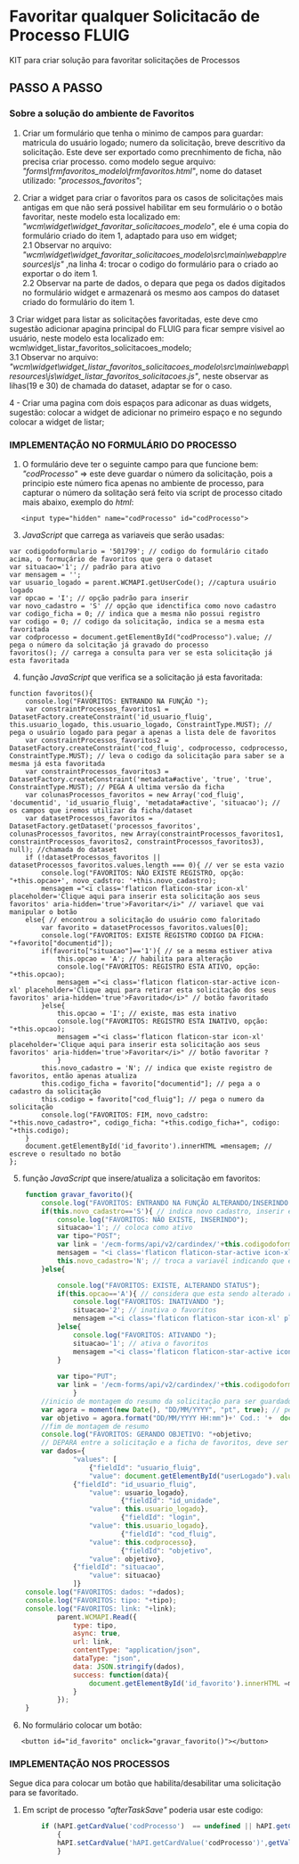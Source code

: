 # Favoritar qualquer Solicitacão de Processo FLUIG

KIT para criar solução para favoritar solicitações de Processos
<br>
## PASSO A PASSO
### Sobre a solução do ambiente de Favoritos
1. Criar um formulário que tenha o minimo de campos para guardar: matricula do usuário logado; numero da solicitação, breve descritivo da solicitação. Este deve ser exportado como precnhimento de ficha, não precisa criar processo.
como modelo segue arquivo: _"forms\frmfavoritos_modelo\frmfavoritos.html"_, nome do dataset utilizado: _"processos_favoritos"_;<br>

2. Criar a widget para criar o favoritos para os casos de solicitações mais antigas em que não será possivel habilitar em seu formulário o o botão favoritar, neste modelo esta localizado em: _"wcm\widget\widget_favoritar_solicitacoes_modelo"_, ele é uma copia do formulário criado do item 1, adaptado para uso em widget;<br>
  2.1 Observar no arquivo: _"wcm\widget\widget_favoritar_solicitacoes_modelo\src\main\webapp\resources\js"_ ,na linha 4: trocar o codigo do formulário para o criado ao exportar o do item 1.<br>
  2.2 Observar na parte de dados, o depara que pega os dados digitados no formulário widget e armazenará os mesmo aos campos do dataset criado do formulário do item 1.<br>

3 Criar widget para listar as solicitações favoritadas, este deve cmo sugestão adicionar  apagina principal do FLUIG para ficar sempre visivel ao usuário, neste modelo esta localizado em: wcm\widget_listar_favoritos_solicitacoes_modelo;<br>
  3.1 Observar no arquivo: _"wcm\widget\widget_listar_favoritos_solicitacoes_modelo\src\main\webapp\resources\js\widget_listar_favoritos_solicitacoes.js"_, neste observar as lihas(19 e 30) de chamada do dataset, adaptar se for o caso.<br>

4 - Criar uma pagina com dois espaços para adiconar as duas widgets, sugestão: colocar a widget de adicionar no primeiro espaço e no segundo colocar a widget de listar;<br>


### IMPLEMENTAÇÃO NO FORMULÁRIO DO PROCESSO
1. O formulário deve ter o seguinte campo para que funcione bem: _"codProcesso"_  => este deve guardar o número da solicitação, pois a principio este número fica apenas no ambiente de processo, para capturar o número da solitação será feito via script de processo citado mais abaixo, exemplo do _html_:
~~~
   <input type="hidden" name="codProcesso" id="codProcesso">
~~~
3. _JavaScript_ que carrega as variaveis que serão usadas:
 ~~~
var codigodoformulario = '501799'; // codigo do formulário citado acima, o formuçário de favoritos que gera o dataset
var situacao='1'; // padrão para ativo
var mensagem = '';
var usuario_logado = parent.WCMAPI.getUserCode(); //captura usuário logado
var opcao = 'I'; // opção padrão para inserir
var novo_cadastro = 'S' // opção que idenctifica como novo cadastro
var codigo_ficha = 0; // indica que a mesma não possui registro
var codigo = 0; // codigo da solicitação, indica se a mesma esta favoritada
var codprocesso = document.getElementById("codProcesso").value; // pega o número da solcitação já gravado do processo
favoritos(); // carrega a consulta para ver se esta solicitação já esta favoritada
~~~
4. função _JavaScript_ que verifica se a solicitação já esta favoritada:
~~~
function favoritos(){
	console.log("FAVORITOS: ENTRANDO NA FUNÇÃO ");
	var constraintProcessos_favoritos1 = DatasetFactory.createConstraint('id_usuario_fluig', this.usuario_logado, this.usuario_logado, ConstraintType.MUST); // pega o usuário logado para pegar a apenas a lista dele de favoritos
	var constraintProcessos_favoritos2 = DatasetFactory.createConstraint('cod_fluig', codprocesso, codprocesso, ConstraintType.MUST); // leva o codigo da solicitação para saber se a mesma já esta favoritada
	var constraintProcessos_favoritos3 = DatasetFactory.createConstraint('metadata#active', 'true', 'true', ConstraintType.MUST); // PEGA A ultima versão da ficha
	var colunasProcessos_favoritos = new Array('cod_fluig', 'documentid', 'id_usuario_fluig', 'metadata#active', 'situacao'); // os campos que iremos utilizar da ficha/dataset
	var datasetProcessos_favoritos = DatasetFactory.getDataset('processos_favoritos', colunasProcessos_favoritos, new Array(constraintProcessos_favoritos1, constraintProcessos_favoritos2, constraintProcessos_favoritos3), null); //chamada do dataset
	if (!datasetProcessos_favoritos || datasetProcessos_favoritos.values.length === 0){ // ver se esta vazio
		console.log("FAVORITOS: NÃO EXISTE REGISTRO, opção: "+this.opcao+', novo_cadstro: '+this.novo_cadastro);
		mensagem ="<i class='flaticon flaticon-star icon-xl' placeholder='Clique aqui para inserir esta solicitação aos seus favoritos' aria-hidden='true'>Favoritar</i>" // variavel que vai manipular o botão
	else{ // encontrou a solicitação do usuário como faloritado
		var favorito = datasetProcessos_favoritos.values[0]; 
		console.log("FAVORITOS: EXISTE REGISTRO CODIGO DA FICHA: "+favorito["documentid"]);
		if(favorito["situacao"]=='1'){ // se a mesma estiver ativa
			this.opcao = 'A'; // habilita para alteração 
			console.log("FAVORITOS: REGISTRO ESTA ATIVO, opção: "+this.opcao);
			mensagem ="<i class='flaticon flaticon-star-active icon-xl' placeholder='Clique aqui para retirar esta solicitação dos seus favoritos' aria-hidden='true'>Favoritado</i>" // botão favoritado
		}else{
			this.opcao = 'I'; // existe, mas esta inativo
			console.log("FAVORITOS: REGISTRO ESTA INATIVO, opção: "+this.opcao);
			mensagem ="<i class='flaticon flaticon-star icon-xl' placeholder='Clique aqui para inserir esta solicitação aos seus favoritos' aria-hidden='true'>Favoritar</i>" // botão favoritar ? 
			}
		this.novo_cadastro = 'N'; // indica que existe registro de favoritos, então apenas atualiza
		this.codigo_ficha = favorito["documentid"]; // pega a o cadastro da solicitação
		this.codigo = favorito["cod_fluig"]; // pega o numero da solicitação
		console.log("FAVORITOS: FIM, novo_cadstro: "+this.novo_cadastro+", codigo_ficha: "+this.codigo_ficha+", codigo: "+this.codigo);
	}
	document.getElementById('id_favorito').innerHTML =mensagem; // escreve o resultado no botão
};
~~~

5. função _JavaScript_ que insere/atualiza a solicitação em favoritos:<br>
~~~~javascript
	function gravar_favorito(){
		console.log("FAVORITOS: ENTRANDO NA FUNÇÃO ALTERANDO/INSERINDO ");
		if(this.novo_cadastro=='S'){ // indica novo cadastro, inserir em favoritos
			console.log("FAVORITOS: NÃO EXISTE, INSERINDO");
			situacao='1'; // coloca como ativo
			var tipo="POST";
			var link = '/ecm-forms/api/v2/cardindex/'+this.codigodoformulario+'/cards';
			mensagem = "<i class='flaticon flaticon-star-active icon-xl' placeholder='Clique aqui para remover esta solicitação dos seus favoritos' aria-hidden='true'>Favoritado</i>" // botão indicando que foi favoritado
			this.novo_cadastro='N'; // troca a variavél indicando que exite registro
		}else{

			console.log("FAVORITOS: EXISTE, ALTERANDO STATUS");
			if(this.opcao=='A'){ // considera que esta sendo alterado registro
				console.log("FAVORITOS: INATIVANDO ");
				situacao='2'; // inativa o favoritos
				mensagem ="<i class='flaticon flaticon-star icon-xl' placeholder='Clique aqui para inserir esta solicitação aos seus favoritos' aria-hidden='true'>Favoritar</i>" // botão de favoritar ?
			}else{
				console.log("FAVORITOS: ATIVANDO ");
				situacao='1'; // ativa o favoritos
				mensagem ="<i class='flaticon flaticon-star-active icon-xl' placeholder='Clique aqui para remover esta solicitação dos seus favoritos' aria-hidden='true'>Favoritado</i>" // botão de favoritado
			}
			
			var tipo="PUT";
			var link = '/ecm-forms/api/v2/cardindex/'+this.codigodoformulario+'/cards/'+this.codigo_ficha; 
				}
		//inicio de montagem do resumo da solicitação para ser guardado na ficha do favoritos, deve ser rvisto para adequar a cada processo
		var agora = moment(new Date(), "DD/MM/YYYY", "pt", true); // pega a adtaa atual do sistema
		var objetivo = agora.format("DD/MM/YYYY HH:mm")+' Cod.: '+	document.getElementById("codProcesso").value +', Interessado.: '+ document.getElementById("interessado").value +', Assunto.: ' + 	document.getElementById("Assunto").value;
		//fim de montagem de resumo
		console.log("FAVORITOS: GERANDO OBJETIVO: "+objetivo;
		// DEPARA entre a solicitação e a ficha de favoritos, deve ser ajustado conforme dados do dataset favoritos
		var dados={
	    		"values": [
    				{"fieldId": "usuario_fluig",
    				"value": document.getElementById("userLogado").value},
				{"fieldId": "id_usuario_fluig",
    				"value": usuario_logado},
                    		{"fieldId": "id_unidade",
    				"value": this.usuario_logado},
                    		{"fieldId": "login",
    				"value": this.usuario_logado},
                    		{"fieldId": "cod_fluig",
    				"value": this.codprocesso},
                    		{"fieldId": "objetivo",
    				"value": objetivo},
				{"fieldId": "situacao",
    				"value": situacao}
    			]}
	console.log("FAVORITOS: dados: "+dados);
	console.log("FAVORITOS: tipo: "+tipo);
	console.log("FAVORITOS: link: "+link);
			parent.WCMAPI.Read({
				type: tipo,
				async: true,
				url: link,
				contentType: "application/json",
				dataType: "json",
				data: JSON.stringify(dados),
				success: function(data){
					document.getElementById('id_favorito').innerHTML =mensagem; // atualiza o botão
				}
			});
	}
~~~~

6. No formulário colocar um botão:
~~~~
   <button id="id_favorito" onclick="gravar_favorito()"></button>
~~~~

### IMPLEMENTAÇÃO NOS PROCESSOS

Segue dica para colocar um botão que habilita/desabilitar uma solicitação para se favoritado.
1. Em script de processo _"afterTaskSave"_ poderia usar este codigo:<br>
~~~~javascript
		if (hAPI.getCardValue('codProcesso')  == undefined || hAPI.getCardValue('codProcesso')  == '' ) 
			{
			hAPI.setCardValue('hAPI.getCardValue('codProcesso')',getValue("WKNumProces"));
			}
~~~~
